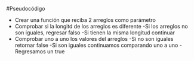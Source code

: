 #Pseudocódigo

- Crear una función que reciba 2 arreglos como parámetro
- Comprobar si la longitd de los arreglos es diferente
    -Si los arreglos no son iguales, regresar falso
    -Si tienen la misma longitud continuar
- Comprobar uno a uno los valores del arreglos
    -Si no son iguales retornar false
    -Si son iguales continuamos comparando uno a uno
-Regresamos un true
